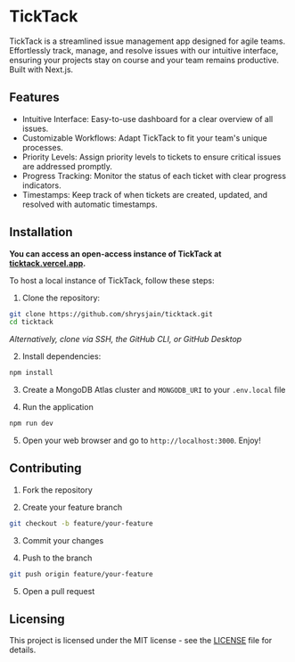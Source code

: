 # TickTack

TickTack is a streamlined issue management app designed for agile teams. Effortlessly track, manage, and resolve issues with our intuitive interface, ensuring your projects stay on course and your team remains productive. Built with Next.js.

## Features

- Intuitive Interface: Easy-to-use dashboard for a clear overview of all issues.
- Customizable Workflows: Adapt TickTack to fit your team's unique processes.
- Priority Levels: Assign priority levels to tickets to ensure critical issues are addressed promptly.
- Progress Tracking: Monitor the status of each ticket with clear progress indicators.
- Timestamps: Keep track of when tickets are created, updated, and resolved with automatic timestamps.

## Installation

**You can access an open-access instance of TickTack at [ticktack.vercel.app](https://ticktack.vercel.app).**

To host a local instance of TickTack, follow these steps:

1. Clone the repository:

```sh
git clone https://github.com/shrysjain/ticktack.git
cd ticktack
```

_Alternatively, clone via SSH, the GitHub CLI, or GitHub Desktop_

2. Install dependencies:

```sh
npm install
```

3. Create a MongoDB Atlas cluster and `MONGODB_URI` to your `.env.local` file

4. Run the application

```sh
npm run dev
```

5. Open your web browser and go to `http://localhost:3000`. Enjoy!

## Contributing

1. Fork the repository

2. Create your feature branch

```bash
git checkout -b feature/your-feature
```

3. Commit your changes

4. Push to the branch

```bash
git push origin feature/your-feature
```

5. Open a pull request

## Licensing

This project is licensed under the MIT license - see the [LICENSE](./LICENSE) file for details.
